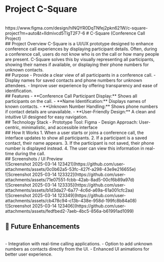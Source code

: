 # Project C-Square
<br>
https://www.figma.com/design/hINQYR0DqTNfej2pkn621W/c-square-project?m=auto&t=IIdmivcd5TlgT2F7-6
# C-Square (Conference Call Project)
<br>
##  Project Overview
C-Square is a UI/UX prototype designed to enhance conference call experiences by displaying participant details. Often, during a conference call, users do not know who is on the call or how many people are present. C-Square solves this by visually representing all participants, showing their names if available, or displaying their phone numbers for unknown contacts.
<br>
##  Purpose
- Provide a clear view of all participants in a conference call.
- Display names for saved contacts and phone numbers for unknown attendees.
- Improve user experience by offering transparency and ease of identification.
<br>
##  Features
- **Conference Call Participant Display:** Shows all participants on the call.
- **Name Identification:** Displays names of known contacts.
- **Unknown Number Handling:** Shows phone numbers if contact details are unavailable.
- **User-Friendly Design:** A clean and intuitive UI designed for easy navigation.
<br>
##  Technology Stack
- Prototype Tool: Figma
- Design Approach: User-centric, minimalistic, and accessible interface
<br>
## How It Works
1. When a user starts or joins a conference call, the interface updates to show all participants.
2. If a participant is a saved contact, their name appears.
3. If the participant is not saved, their phone number is displayed instead.
4. The user can view this information in real-time during the call.
<br>
##  Screenshots / UI Preview
<br>
![Screenshot 2025-03-14 123421](https://github.com/user-attachments/assets/0c0b62a5-53fc-427f-a298-43e9e216655e)
<br>
![Screenshot 2025-03-14 123322](https://github.com/user-attachments/assets/71e07551-fcbb-42ab-8ad5-00cf6b89a97d)
<br>
![Screenshot 2025-03-14 123335](https://github.com/user-attachments/assets/b1d3da27-6a77-4c6d-a69a-61a001cfc2aa)
<br>
![Screenshot 2025-03-14 123349](https://github.com/user-attachments/assets/cb478c94-c13b-438e-958d-199fc8b84a08)
<br>
![Screenshot 2025-03-14 123406](https://github.com/user-attachments/assets/fedfbed2-7aeb-4bc5-856a-b61991ad1099)
<br>

## 🚀 Future Enhancements
<br>
- Integration with real-time calling applications.
- Option to add unknown numbers as contacts directly from the UI.
- Enhanced UI animations for better user experience.




